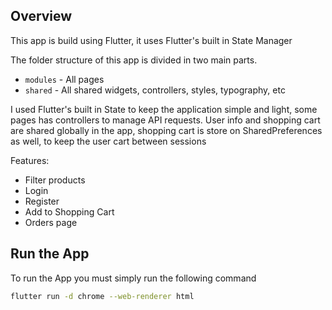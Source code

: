 ## Overview
This app is build using Flutter, it uses Flutter's built in State Manager

The folder structure of this app is divided in two main parts.
- `modules` - All pages
- `shared` - All shared widgets, controllers, styles, typography, etc


I used Flutter's built in State to keep the application simple and light, some pages has controllers to manage API requests. User info and shopping cart are shared globally in the app, shopping cart is store on SharedPreferences as well, to keep the user cart between sessions


Features:

- Filter products
- Login
- Register
- Add to Shopping Cart
- Orders page

## Run the App
To run the App you must simply run the following command
```bash
flutter run -d chrome --web-renderer html
``` 